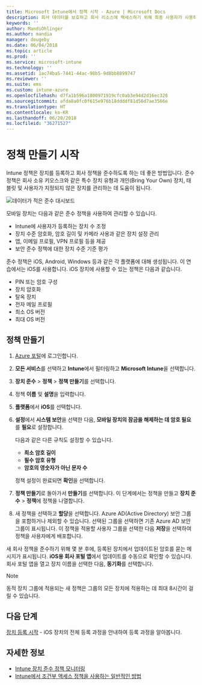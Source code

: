 ```yaml
---
title: Microsoft Intune에서 정책 시작 - Azure | Microsoft Docs
description: 회사 데이터를 보호하고 회사 리소스에 액세스하기 위해 최종 사용자가 사용하는 장치를 관리하는 정책을 만듭니다. 그런 다음, 그룹에 정책을 할당합니다.
keywords: ''
author: MandiOhlinger
ms.author: mandia
manager: dougeby
ms.date: 06/04/2018
ms.topic: article
ms.prod: ''
ms.service: microsoft-intune
ms.technology: ''
ms.assetid: 1ac74ba5-7441-44ac-98b5-9d8bb8899747
ms.reviewer: ''
ms.suite: ems
ms.custom: intune-azure
ms.openlocfilehash: d7fa1b596a1800971919cfc0ab3e94d2d16ec328
ms.sourcegitcommit: afda8a0fc0f615e976b18ddddf81d56d7ae3566e
ms.translationtype: HT
ms.contentlocale: ko-KR
ms.lasthandoff: 06/20/2018
ms.locfileid: "36271527"
---
```

# <a name="get-started-with-creating-policies"></a>정책 만들기 시작

Intune 정책은 장치를 등록하고 회사 정책을 준수하도록 하는 데 좋은 방법입니다. 준수 정책은 회사 소유 키오스크와 같은 특수 장치 유형과 개인(Bring Your Own) 장치, 태블릿 및 사용자가 지정되지 않은 장치를 관리하는 데 도움이 됩니다.

![데이터가 적은 준수 대시보드](/intune/media/generic-compliance-dashboard.png)

모바일 장치는 다음과 같은 준수 정책을 사용하여 관리할 수 있습니다.

* Intune에 사용자가 등록하는 장치 수 조정
* 장치 수준 암호화, 암호 길이 및 카메라 사용과 같은 장치 설정 관리
* 앱, 이메일 프로필, VPN 프로필 등을 제공
* 보안 준수 정책에 대한 장치 수준 기준 평가

준수 정책은 iOS, Android, Windows 등과 같은 각 플랫폼에 대해 생성됩니다. 이 연습에서는 iOS를 사용합니다. iOS 장치에 사용할 수 있는 정책은 다음과 같습니다.

* PIN 또는 암호 구성
* 장치 암호화
* 탈옥 장치
* 전자 메일 프로필
* 최소 OS 버전
* 최대 OS 버전

## <a name="create-a-policy"></a>정책 만들기

1. [Azure 포털](https://portal.azure.com)에 로그인합니다.
2. **모든 서비스**를 선택하고 **Intune**에서 필터링하고 **Microsoft Intune**을 선택합니다.
3. **장치 준수** > **정책** > **정책 만들기**를 선택합니다.
4. 정책 **이름** 및 **설명**을 입력합니다. 
5. **플랫폼**에서 **iOS**를 선택합니다.
6. **설정**에서 **시스템 보안**을 선택한 다음, **모바일 장치의 잠금을 해제하는 데 암호 필요**를 **필요**로 설정합니다. 

    다음과 같은 다른 규칙도 설정할 수 있습니다. 
    - **최소 암호 길이**
    - **필수 암호 유형**
    - **암호의 영숫자가 아닌 문자 수**
    
    정책 설정이 완료되면 **확인**을 선택합니다.
  
7. **정책 만들기**로 돌아가서 **만들기**를 선택합니다. 이 단계에서는 정책을 만들고 **장치 준수** > **정책**에 정책을 나열합니다.
8. 새 정책을 선택하고 **할당**을 선택합니다. Azure AD(Active Directory) 보안 그룹을 포함하거나 제외할 수 있습니다.
선택된 그룹을 선택하면 기존 Azure AD 보안 그룹이 표시됩니다. 이 정책을 적용할 사용자 그룹을 선택한 다음 **저장**을 선택하여 정책을 사용자에게 배포합니다.

새 회사 정책을 준수하기 위해 몇 분 후에, 등록된 장치에서 업데이트된 암호를 묻는 메시지가 표시됩니다. **iOS용 회사 포털 앱**에서 업데이트를 수동으로 확인할 수 있습니다. 회사 포털 앱을 열고 장치 이름을 선택한 다음, **동기화**를 선택합니다.

> [!NOTE]
> 동적 장치 그룹에 적용되는 새 정책은 그룹의 모든 장치에 적용하는 데 최대 8시간이 걸릴 수 있습니다.

## <a name="next-steps"></a>다음 단계

[장치 등록 시작](get-started-enroll.md) - iOS 장치의 전체 등록 과정을 안내하여 등록 과정을 알아봅니다.

## <a name="learn-more"></a>자세한 정보

* [Intune 장치 준수 정책 모니터링](compliance-policy-monitor.md)
* [Intune에서 조건부 액세스 정책을 사용하는 일반적인 방법](conditional-access-intune-common-ways-use.md)
